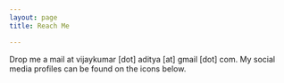 ```yaml
---
layout: page
title: Reach Me

---
```

Drop me a mail at vijaykumar [dot] aditya [at] gmail [dot] com. My social media profiles can be found on the icons below.